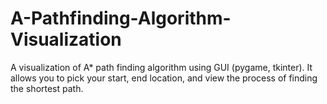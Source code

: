 # A-Pathfinding-Algorithm-Visualization
A visualization of A* path finding algorithm using GUI (pygame, tkinter). It allows you to pick your start, end location, and view the process of finding the shortest path. 
